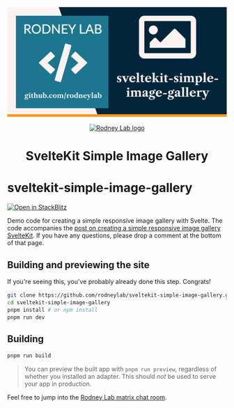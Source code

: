 <img src="./images/rodneylab-github-sveltekit-simple-image-gallery.png" alt="Rodney Lab sveltekit-simple-image-gallery Github banner">

<p align="center">
  <a aria-label="Open Rodney Lab site" href="https://rodneylab.com" rel="nofollow noopener noreferrer">
    <img alt="Rodney Lab logo" src="https://rodneylab.com/assets/icon.png" width="60" />
  </a>
</p>
<h1 align="center">
  SvelteKit Simple Image Gallery
</h1>

# sveltekit-simple-image-gallery

[![Open in StackBlitz](https://developer.stackblitz.com/img/open_in_stackblitz.svg)](https://stackblitz.com/github/rodneylab/sveltekit-simple-image-gallery)

Demo code for creating a simple responsive image gallery with Svelte. The code accompanies the <a aria-label="Open Rodney Lab blog post on using vanilla extract with Svelte Kit" href="https://rodneylab.com/simple-svelte-responsive-image-gallery/">post on creating a simple responsive image gallery SvelteKit</a>. If you have any questions, please drop a comment at the bottom of that page.

## Building and previewing the site

If you're seeing this, you've probably already done this step. Congrats!

```bash
git clone https://github.com/rodneylab/sveltekit-simple-image-gallery.git
cd sveltekit-simple-image-gallery
pnpm install # or npm install
pnpm run dev
```

## Building

```bash
pnpm run build
```

> You can preview the built app with `pnpm run preview`, regardless of whether you installed an adapter. This should _not_ be used to serve your app in production.

Feel free to jump into the [Rodney Lab matrix chat room](https://matrix.to/#/%23rodney:matrix.org).
